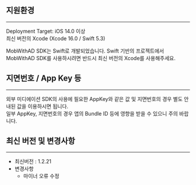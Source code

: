 

## 지원환경
---
Deployment Target: iOS 14.0 이상  
최신 버전의 Xcode (Xcode 16.0 / Swift 5.3)  

MobWithAD SDK는 Swift로 개발되었습니다. Swift 기반의 프로젝트에서 MobWithAD SDK를 사용하시려면 반드시 최신 버전의 Xcode를 사용해주세요.


## 지면번호 / App Key 등
---
외부 미디에이션 SDK의 사용에 필요한 AppKey와 같은 값 및 지면번호의 경우 별도 안내된 값을 이용하시면 됩니다.   
일부 AppKey, 지면번호의 경우 앱의 Bundle ID 등에 영향을 받을 수 있으니 주의 바랍니다.


## 최신 버전 및 변경사항
---
- 최신버전 : 1.2.21
- 변경사항
  - 마이너 오류 수정